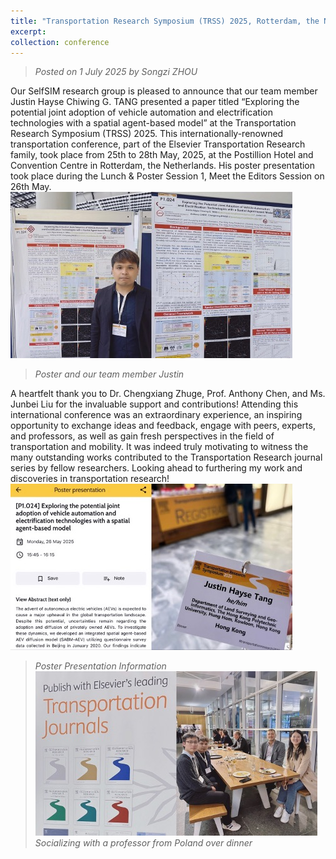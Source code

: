 ```yaml
---
title: "Transportation Research Symposium (TRSS) 2025, Rotterdam, the Netherlands"
excerpt: 
collection: conference
---
```

> _Posted on 1 July 2025 by Songzi ZHOU_

Our SelfSIM research group is pleased to announce that our team member Justin Hayse Chiwing G. TANG presented a paper titled “Exploring the potential joint adoption of vehicle automation and electrification technologies with a spatial agent-based model” at the Transportation Research Symposium (TRSS) 2025. This internationally-renowned transportation conference, part of the Elsevier Transportation Research family, took place from 25th to 28th May, 2025, at the Postillion Hotel and Convention Centre in Rotterdam, the Netherlands. His poster presentation took place during the Lunch & Poster Session 1, Meet the Editors Session on 26th May.
<br/><img src="/images/news-6-1.jpg">
> _Poster and our team member Justin_

A heartfelt thank you to Dr. Chengxiang Zhuge, Prof. Anthony Chen, and Ms. Junbei Liu for the invaluable support and contributions! Attending this international conference was an extraordinary experience, an inspiring opportunity to exchange ideas and feedback, engage with peers, experts, and professors, as well as gain fresh perspectives in the field of transportation and mobility. It was indeed truly motivating to witness the many outstanding works contributed to the Transportation Research journal series by fellow researchers.  Looking ahead to furthering my work and discoveries in transportation research!
<br/><img src="/images/news-6-2.jpg">
> _Poster Presentation Information_
<br/><img src="/images/news-6-3.jpg">
> _Socializing with a professor from Poland over dinner_
